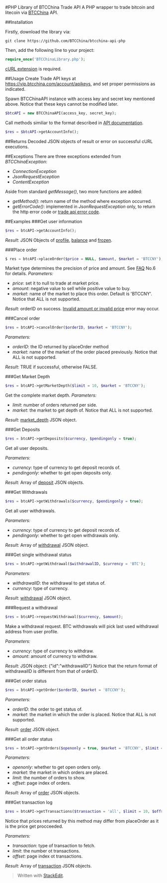 #PHP Library of BTCChina Trade API
A PHP wrapper to trade bitcoin and litecoin via [BTCChina](https://www.btcchina.com) API.

##Installation

Firstly, download the library via:
```
git clone https://github.com/BTCChina/btcchina-api-php
```

Then, add the following line to your project:
```php
require_once('BTCChinaLibrary.php');
```

[cURL extension](http://php.net/manual/en/book.curl.php) is required.

##Usage
Create Trade API keys at https://vip.btcchina.com/account/apikeys, and set proper permissions as indicated.

Spawn BTCChinaAPI instance with access key and secret key mentioned above. Notice that these keys cannot be modified later.

```php
$btcAPI = new BTCChinaAPI(access_key, secret_key);
```

Call methods similiar to the format described in [API documentation](http://btcchina.org/api-trade-documentation-en).

```php
$res = $btcAPI->getAccountInfo();
```

##Returns
Decoded JSON objects of result or error on successful cURL executions.

##Exceptions
There are three exceptions extended from _BTCChinaException_:

- _ConnectionException_
- _JsonRequestException_
- _ContentException_

Aside from standard _getMessage()_, two more functions are added:

- _getMethod()_: return name of the method where exception occurred.
- _getErrorCode()_: implemented in _JsonRequestException_ only, to return the http error code or [trade api error code](http://btcchina.org/api-trade-documentation-en#error_codes).

##Examples
###Get user information
```php
$res = btcAPI->getAccountInfo();
```

_Result_:
JSON Objects of [profile](http://btcchina.org/api-trade-documentation-en#profile), [balance](http://btcchina.org/api-trade-documentation-en#balance) and [frozen](http://btcchina.org/api-trade-documentation-en#frozen).

###Place order
```php
$ res = btcAPI->placeOrder($price = NULL, $amount, $market = 'BTCCNY');
```

Market type determines the precision of price and amount. See [FAQ](http://btcchina.org/api-trade-documentation-en#faq) No.6 for details.
_Parameters:_

- _price_: set it to null to trade at market price.
- _amount_: negative value to sell while positive value to buy.
- _market_: name of the market to place this order. Default is 'BTCCNY'. Notice that ALL is not supported.

_Result:_
orderID on success. [Invalid amount or invalid price](http://btcchina.org/api-trade-documentation-en#error_codes) error may occur.

###Cancel order
```php
$res = btcAPI->cancelOrder($orderID, $market = 'BTCCNY');
```

_Parameters:_

- _orderID_: the ID returned by placeOrder method
- _market_: name of the market of the order placed previously. Notice that ALL is not supported.

_Result_:
TRUE if successful, otherwise FALSE.

###Get Market Depth
```php
$res = btcAPI->getMarketDepth($limit = 10, $market = 'BTCCNY');
```

Get the complete market depth.
_Parameters:_

- _limit_: number of orders returned per side.
- _market_: the market to get depth of. Notice that ALL is not supported.

_Result:_
[market_depth](http://btcchina.org/api-trade-documentation-en#market_depth) JSON object.

###Get Deposits
```php
$res = btcAPI->getDeposits($currency, $pendingonly = true);
```

Get all user deposits.

_Parameters:_

- _currency_: type of currency to get deposit records of.
- _pendingonly_: whether to get open deposits only.

_Result:_
Array of [deposit](http://btcchina.org/api-trade-documentation-en#deposit) JSON objects.

###Get Withdrawals
```php
$res = btcAPI->getWithdrawals($currency, $pendingonly = true);
```

Get all user withdrawals.

_Parameters:_

- _currency_: type of currency to get deposit records of.
- _pendingonly_: whether to get open withdrawals only.

_Result:_
Array of [withdrawal](http://btcchina.org/api-trade-documentation-en#withdrawal) JSON object.

###Get single withdrawal status
```php
$res = btcAPI->getWithdrawal($withdrawalID, $currency = 'BTC');
```

_Parameters:_

- _withdrawalID_: the withdrawal to get status of.
- _currency_: type of currency.

_Result:_
[withdrawal](http://btcchina.org/api-trade-documentation-en#withdrawal) JSON object.

###Request a withdrawal
```php
$res = btcAPI->requestWithdrawal($currency, $amount);
```

Make a withdrawal request. BTC withdrawals will pick last used withdrawal address from user profile.

_Parameters:_

- _currency_: type of currency to withdraw.
- _amount_: amount of currency to withdraw.

_Result:_
JSON object: {"id":"withdrawalID"}
Notice that the return format of withdrawalID is different from that of orderID.

###Get order status
```php
$res = btcAPI->getOrder($orderID, $market = 'BTCCNY');
```

_Parameters:_

- _orderID_: the order to get status of.
- _market_: the market in which the order is placed. Notice that ALL is not supported.

_Result:_
[order](http://btcchina.org/api-trade-documentation-en#order) JSON object.

###Get all order status
```php
$res = btcAPI->getOrders($openonly = true, $market = 'BTCCNY', $limit = 1000, $offset = 0);
```

_Parameters:_

- _openonly_: whether to get open orders only.
- _market_: the market in which orders are placed.
- _limit_: the number of orders to show.
- _offset_: page index of orders.

_Result:_
Array of [order](http://btcchina.org/api-trade-documentation-en#order) JSON objects.

###Get transaction log
```php
$res = btcAPI->getTransactions($transaction = 'all', $limit = 10, $offset = 0);
```

Notice that prices returned by this method may differ from placeOrder as it is the price get procceeded.

_Parameters:_

- _transaction_: type of transaction to fetch.
- _limit_: the number ot transactions.
- _offset_: page index ot transactions.

_Result:_
Array of [transaction](http://btcchina.org/api-trade-documentation-en#transaction) JSON objects.




> Written with [StackEdit](https://stackedit.io/).
